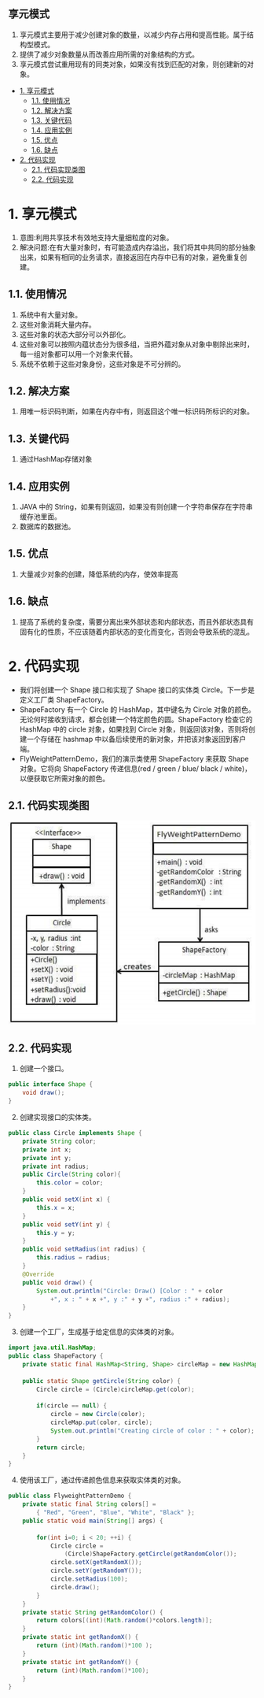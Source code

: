 享元模式
---
1. 享元模式主要用于减少创建对象的数量，以减少内存占用和提高性能。属于结构型模式。
2. 提供了减少对象数量从而改善应用所需的对象结构的方式。
3. 享元模式尝试重用现有的同类对象，如果没有找到匹配的对象，则创建新的对象。

<!-- TOC -->

- [1. 享元模式](#1-享元模式)
  - [1.1. 使用情况](#11-使用情况)
  - [1.2. 解决方案](#12-解决方案)
  - [1.3. 关键代码](#13-关键代码)
  - [1.4. 应用实例](#14-应用实例)
  - [1.5. 优点](#15-优点)
  - [1.6. 缺点](#16-缺点)
- [2. 代码实现](#2-代码实现)
  - [2.1. 代码实现类图](#21-代码实现类图)
  - [2.2. 代码实现](#22-代码实现)

<!-- /TOC -->

# 1. 享元模式
1. 意图:利用共享技术有效地支持大量细粒度的对象。
2. 解决问题:在有大量对象时，有可能造成内存溢出，我们将其中共同的部分抽象出来，如果有相同的业务请求，直接返回在内存中已有的对象，避免重复创建。

## 1.1. 使用情况
1. 系统中有大量对象。
2. 这些对象消耗大量内存。
3. 这些对象的状态大部分可以外部化。
4. 这些对象可以按照内蕴状态分为很多组，当把外蕴对象从对象中剔除出来时，每一组对象都可以用一个对象来代替。
5. 系统不依赖于这些对象身份，这些对象是不可分辨的。

## 1.2. 解决方案
1. 用唯一标识码判断，如果在内存中有，则返回这个唯一标识码所标识的对象。

## 1.3. 关键代码
1. 通过HashMap存储对象

## 1.4. 应用实例
1. JAVA 中的 String，如果有则返回，如果没有则创建一个字符串保存在字符串缓存池里面。
2. 数据库的数据池。 

## 1.5. 优点
1. 大量减少对象的创建，降低系统的内存，使效率提高

## 1.6. 缺点
1. 提高了系统的复杂度，需要分离出来外部状态和内部状态，而且外部状态具有固有化的性质，不应该随着内部状态的变化而变化，否则会导致系统的混乱。

# 2. 代码实现
- 我们将创建一个 Shape 接口和实现了 Shape 接口的实体类 Circle。下一步是定义工厂类 ShapeFactory。
- ShapeFactory 有一个 Circle 的 HashMap，其中键名为 Circle 对象的颜色。无论何时接收到请求，都会创建一个特定颜色的圆。ShapeFactory 检查它的 HashMap 中的 circle 对象，如果找到 Circle 对象，则返回该对象，否则将创建一个存储在 hashmap 中以备后续使用的新对象，并把该对象返回到客户端。
- FlyWeightPatternDemo，我们的演示类使用 ShapeFactory 来获取 Shape 对象。它将向 ShapeFactory 传递信息(red / green / blue/ black / white)，以便获取它所需对象的颜色。

## 2.1. 代码实现类图
![](img/xy/1.png)

## 2.2. 代码实现
1. 创建一个接口。
```java
public interface Shape {
    void draw();
}
```
2. 创建实现接口的实体类。
```java
public class Circle implements Shape {
    private String color;
    private int x;
    private int y;
    private int radius;
    public Circle(String color){
        this.color = color;     
    }
    public void setX(int x) {
        this.x = x;
    }
    public void setY(int y) {
        this.y = y;
    }
    public void setRadius(int radius) {
        this.radius = radius;
    }
    @Override
    public void draw() {
        System.out.println("Circle: Draw() [Color : " + color 
            +", x : " + x +", y :" + y +", radius :" + radius);
    }
}
```
3. 创建一个工厂，生成基于给定信息的实体类的对象。
```java
import java.util.HashMap;
public class ShapeFactory {
    private static final HashMap<String, Shape> circleMap = new HashMap<>();
    
    public static Shape getCircle(String color) {
        Circle circle = (Circle)circleMap.get(color);
    
        if(circle == null) {
            circle = new Circle(color);
            circleMap.put(color, circle);
            System.out.println("Creating circle of color : " + color);
        }
        return circle;
    }
}
```
4. 使用该工厂，通过传递颜色信息来获取实体类的对象。
```java
public class FlyweightPatternDemo {
    private static final String colors[] = 
        { "Red", "Green", "Blue", "White", "Black" };
    public static void main(String[] args) {
    
        for(int i=0; i < 20; ++i) {
            Circle circle = 
                (Circle)ShapeFactory.getCircle(getRandomColor());
            circle.setX(getRandomX());
            circle.setY(getRandomY());
            circle.setRadius(100);
            circle.draw();
        }
    }
    private static String getRandomColor() {
        return colors[(int)(Math.random()*colors.length)];
    }
    private static int getRandomX() {
        return (int)(Math.random()*100 );
    }
    private static int getRandomY() {
        return (int)(Math.random()*100);
    }
}
```